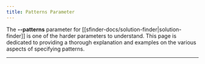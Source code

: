 ```yaml
---
title: Patterns Parameter
---
```

The **--patterns** parameter for [[sfinder-docs/solution-finder|solution-finder]] is one of the harder parameters to understand. This page is dedicated to providing a thorough explanation and examples on the various aspects of specifying patterns.
___
